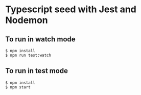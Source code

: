 
# Typescript seed with Jest and Nodemon
## To run in watch mode
```
$ npm install
$ npm run test:watch
```
## To run in test mode
```
$ npm install
$ npm start
```
